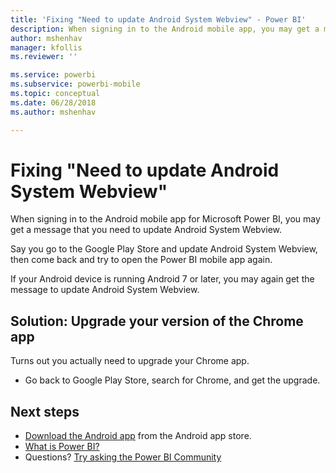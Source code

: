 ```yaml
---
title: 'Fixing "Need to update Android System Webview" - Power BI'
description: When signing in to the Android mobile app, you may get a message that you need to update Android System Webview.
author: mshenhav
manager: kfollis
ms.reviewer: ''

ms.service: powerbi
ms.subservice: powerbi-mobile
ms.topic: conceptual
ms.date: 06/28/2018
ms.author: mshenhav

---
```

# Fixing "Need to update Android System Webview"
When signing in to the Android mobile app for Microsoft Power BI, you may get a message that you need to update Android System Webview. 

Say you go to the Google Play Store and update Android System Webview, then come back and try to open the Power BI mobile app again. 

If your Android device is running Android 7 or later, you may again get the message to update Android System Webview. 

## Solution: Upgrade your version of the Chrome app
Turns out you actually need to upgrade your Chrome app. 

* Go back to Google Play Store, search for Chrome, and get the upgrade.

## Next steps
* [Download the Android app](https://go.microsoft.com/fwlink/?LinkID=544867) from the Android app store.
* [What is Power BI?](../../fundamentals/power-bi-overview.md)
* Questions? [Try asking the Power BI Community](https://community.powerbi.com/)


